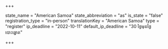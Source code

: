 +++

state_name = "American Samoa"
state_abbreviation = "as"
is_state = "false"
registration_type = "in-person"
translationKey = "American Samoa"
type = "register"
ip_deadline = "2022-10-11"
default_ip_deadline = "30 ថ្ងៃមុនថ្ងៃបោះឆ្នោត"

+++
